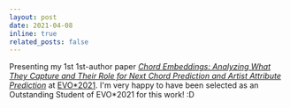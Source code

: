 ```yaml
---
layout: post
date: 2021-04-08
inline: true
related_posts: false
---
```


Presenting my 1st 1st-author paper *[Chord Embeddings: Analyzing What They Capture and Their Role for Next Chord Prediction and Artist Attribute Prediction](https://arxiv.org/pdf/2102.02917.pdf)* at [EVO*2021](https://www.evostar.org/2021/). I'm very happy to have been selected as an Outstanding Student of EVO*2021 for this work! :D